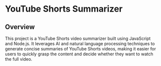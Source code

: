 # YouTube Shorts Summarizer

## Overview

This project is a YouTube Shorts video summarizer built using JavaScript and Node.js. It leverages AI and natural language processing techniques to generate concise summaries of YouTube Shorts videos, making it easier for users to quickly grasp the content and decide whether they want to watch the full video.
